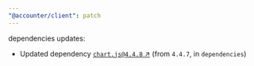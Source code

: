 ```yaml
---
"@accounter/client": patch
---
```

dependencies updates:
  - Updated dependency [`chart.js@4.4.8` ↗︎](https://www.npmjs.com/package/chart.js/v/4.4.8) (from `4.4.7`, in `dependencies`)
